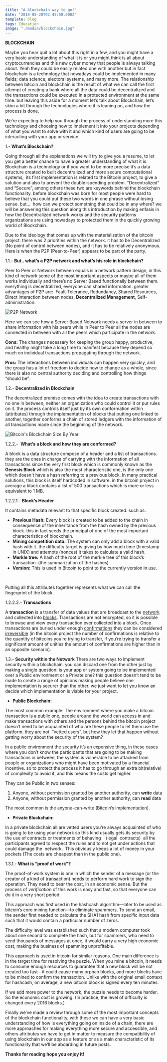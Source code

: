 ```yaml
---
title: "A blockchain way to go!"
date: "2018-05-20T02:45:58.000Z"
template: blog
tags: Education
image: "./media/blockchain.jpg"
---
```


**BLOCKCHAIN** 

Maybe you hear quit a lot about this right in a few, and you might have a very basic understanding of what it is or you might think is all about cryptocurrencies and this new cyber money that people is always talking about. Yeah they could be easily related one with another but in fact blockchain is a technology that nowadays could be implemented in many fields; data science, electoral systems, and many more. The relationship between bitcoin and blockchain is the result of what we can call the first attempt of creating a bank where all the data could be decentralized and the transactions could be executed in a protected environment at the same time. but leaving this aside for a moment let’s talk about Blockchain, let’s skim a bit through the technologies where it is leaning on, and how the process is done. 

We’re expecting to help you through the process of understanding more this technology and choosing how to implement it into your projects depending of what you want to solve with it and which kind of users are going to be interacting with your app or service. 

1.- **What’s Blockchain?** 

Going through all the explanations we will try to give you a resume, to let you get a better chance to have a greater understanding of what it is: Blockchain is a technology or if you want to be more precise it’s a data structure created to built decentralized and more secure computational systems,  its first implementation is related to the Bitcoin project, to give a solution and also to prevent the double-spending problem. “Decentralized” and “Secure”, among others these two are keywords behind the blockchain functionality. before blockchain was born for most people were hard to believe that you could put these two words in one phrase without losing sense. but...  how can we protect something that could be in any where? we will be answering this question along this introduction by making enfasis in how the Decentralized network works and the security patterns organizations are using nowadays to protected them in the quickly growing world of Blockchain. 

Due to the ideology that comes up with the materialization of the bitcoin project. there was 2 priorities within the network. it has to be Decentralized (No point of control between nodes), and it has to be relatively anonymous. Here is when the P2P (Peer-to-Peer) appears to be part of the party. 

1.1.- **But.. what’s a P2P network and what’s his role in blockchain?** 

Peer to Peer or Network between equals is a network pattern design, in this kind of network some of the most important aspects or maybe all of them works individually and there’s no Server Based functionally between them. everything is decentralized, everyone can shared information. greater advantages of P2P are:  Fault-Tolerance, Redundancy, Shared Resources, Direct interaction between nodes, **Decentralized Management**, Self-administration. 

![P2P Network](./media/server21312.jpg)

Here we can see how a Server Based Network needs a server in between to share information with his peers while in Peer to Peer all the nodes are connected in between with all the peers which participate in the network. 

**Cons:** The changes necessary for keeping the group happy, productive, and healthy might take a long time to manifest because they depend so much on individual transactions propagating through the network. 

**Pros:** The interactions between individuals can happen very quickly, and the group has a lot of freedom to decide how to change as a whole, since there is also no central authority deciding and controlling how things “should be”. 

1.2.- **Decentralized in Blockchain** 

The decentralized premise comes with the idea to create transactions with no one in between, neither an organization who could control it or put rules on it. the process controls itself just by its own conformation within (attributes) through the implementation of blocks that putting one linked to another, together conforms a chain of stored ledgers with the information of all transactions made since the beginning of the network. 

![Bitcoin's Blockchain Size By Year](./media/server22421.jpg)

1.2.2.-  **What’s a block and how they are conformed?** 

A block is a data structure compose of a header and a list of transactions.  they are the ones in charge of carrying with the information of all transactions since the very first block which is commonly known as the **Genesis Block** which is also the most characteristic one, is the only one which doesn't have a hash referring to a previous block. In many practical solutions, this block is itself hardcoded in software. in the bitcoin project in average a block contains a list of 500 transactions which is more or less equivalent to 1 MB. 

1.2.2.1.- **Block’s Header** 

It contains metadata relevant to that specific block created. such as:

*   **Previous Hash:** Every block is created to be added to the chain in consequence of the inheritance from the hash owned by the previous block. this in fact seeds the principal of one of the most important characteristics of blockchain.
*   **Mining competition data:** The system can only add a block with a valid hash with it. the difficulty target is giving by how much time (timestamp in UNIX) and attempts (nonces) it takes to calculate a valid hash.
*   **Merkle tree:** A hash of the root of the merkle tree of this block’s transaction. (the summarization of the hashes)
*   **Version:** This is used in Bitcoin to point to the currently version in use.  

<br>

Putting all this attributes together represents what we can call the fingerprint of the block. 

1.2.2.2.- **Transactions** 

A **transaction** is a transfer of data values that are broadcast to the [network](https://en.bitcoin.it/wiki/Network) and collected into [blocks](https://en.bitcoin.it/wiki/Block). Transactions are not encrypted, so it is possible to browse and view every transaction ever collected into a block. Once transactions are buried under enough [confirmations](https://en.bitcoin.it/wiki/Confirmation) they can be considered [irreversible](https://en.bitcoin.it/wiki/Irreversible_Transactions) (in the bitcoin project the number of confirmations is relative to the quantity of bitcoins you’re trying to transfer, if you’re trying to transfer a significant amount of unities the amount of confirmations are higher than in an opposite scenario). 

1.3.- **Security within the Network** There are two ways to implement security within a blockchain. you can discard one from the other just by making a single question: is your app or system going to be implemented over a Public environment or a Private one? this question doesn’t tend to be made to create a range of opinions making people believe one implementation is securer than the other. we just want to let you know an decide which implementation is viable for your project.

*   **Public Blockchain:**

The most common example: The environment where you make a bitcoin transaction is a public one, people around the world can access in and make transactions with others and the persons behind the bitcoin project doesn’t need to be acquainted of who are these people to let them use the platform. they are not  “vetted users”. but how they let that happen without getting worry about the security of the system? 

In a public environment the security it’s an expensive thing, in these cases where you don’t know the participants that are going to be making transactions in between, the system is vulnerable to be attacked from people or organizations who might have been motivated by a financial incentive. so to protect the process it has to go through an extra bit(relative) of complexity to avoid it, and this means the costs get higher. 

They can be Public in two senses:

1.  Anyone, without permission granted by another authority, can **write** data
2.  Anyone, without permission granted by another authority, can **read** data

The most common is the anyone-can-write (Bitcoin’s implementation).

*   **Private Blockchain:**

In a private blockchain all are vetted users you’re always acquainted of who is going to be using your network so this kind usually gets its security by the use of contracts or treatments of behaving    (legal  contracts)  all the participants agreed to respect the rules and to not get under actions that could damage the  network.  This obviously keeps a lot of money in your pockets (The costs are cheapest than in the public one). 

1.3.1.- **What is “proof of work”?** 

The proof-of-work system is one in which the sender of a message (or the creator of a kind of transaction) needs to perform hard work to sign the operation. They need to bear the cost, in an economic sense. But the process of _verification_ of this work is easy and fast, so that everyone can do it in a very short period. 

This approach was first used in the hashcash algorithm—later to be used as bitcoin’s core mining function—to eliminate spammers. To send an email, the sender first needed to calculate the SHA1 hash from specific input data such that it would contain a particular number of zeros. 

The difficulty level was established such that a modern computer took about one second to complete the hash, but for spammers, who need to send thousands of messages at once, it would carry a very high economic cost, making the business of spamming unprofitable. 

This approach is used in bitcoin for similar reasons. One main difference is in the target time for resolving the puzzle. When you mine a bitcoin, it needs to consume enough resources to guarantee that a new block will be not created too fast—it could cause many orphan blocks, and more blocks have to be mined to confirm the transaction. Unlike with the original email context for hashcash, on average, a new bitcoin block is signed every ten minutes. 

If we add more power to the network, the puzzle needs to become harder. So the economic cost is growing. (In practice, the level of difficulty is changed every 2016 blocks.) 

Finally we’ve made a review through some of the most important concepts of the blockchain functionality, with these we can have a very basic understanding of how is everything going on inside of a chain, there are more approaches for making everything more secure and accessible, and others attributes we have to get in matter to measure the compatibility of using blockchain in our app as a feature or as a main characteristic of its functionality that we’ll be aboarding in future posts. 

**Thanks for reading hope you enjoy it!**
